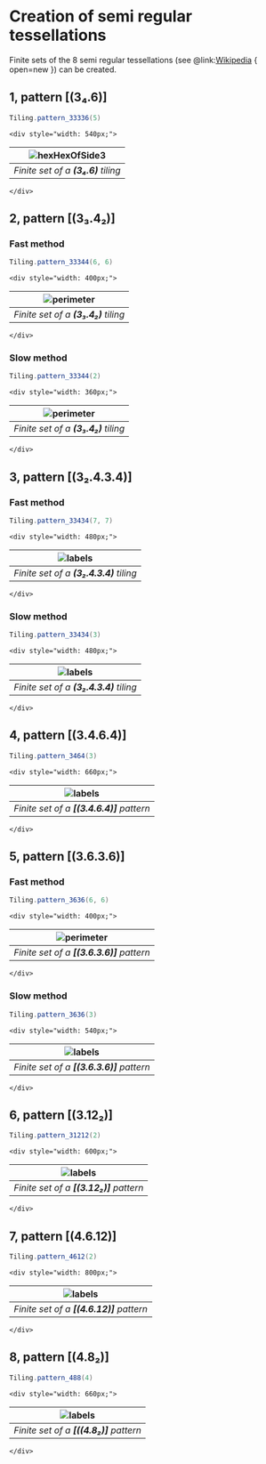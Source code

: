 # Creation of semi regular tessellations

Finite sets of the 8 semi regular tessellations
(see @link:[Wikipedia](https://en.wikipedia.org/wiki/Euclidean_tilings_by_convex_regular_polygons#Archimedean,_uniform_or_semiregular_tilings) { open=new })
can be created.

## 1, pattern [(3₄.6)]

```scala
Tiling.pattern_33336(5)
```
```raw
<div style="width: 540px;">
```
| ![hexHexOfSide3](svg/triHexHexoid.svg)  |
|-----------------------------------------|
| _Finite set of a **(3₄.6)** tiling_     |
```raw
</div>
```

## 2, pattern [(3₃.4₂)]

### Fast method

```scala
Tiling.pattern_33344(6, 6)
```
```raw
<div style="width: 400px;">
```
| ![perimeter](svg/triHexLayered.svg)  |
|--------------------------------------|
| _Finite set of a **(3₃.4₂)** tiling_ |
```raw
</div>
```

### Slow method

```scala
Tiling.pattern_33344(2)
```
```raw
<div style="width: 360px;">
```
| ![perimeter](svg/triSqrSquaroid.svg)  |
|---------------------------------------|
| _Finite set of a **(3₃.4₂)** tiling_  |
```raw
</div>
```

## 3, pattern [(3₂.4.3.4)]

### Fast method

```scala
Tiling.pattern_33434(7, 7)
```
```raw
<div style="width: 480px;">
```
| ![labels](svg/pattern_33434.svg)        |
|-----------------------------------------|
| _Finite set of a **(3₂.4.3.4)** tiling_ |
```raw
</div>
```

### Slow method

```scala
Tiling.pattern_33434(3)
```
```raw
<div style="width: 480px;">
```
| ![labels](svg/triSqrSquaroid2.svg)      |
|-----------------------------------------|
| _Finite set of a **(3₂.4.3.4)** tiling_ |
```raw
</div>
```

## 4, pattern [(3.4.6.4)]

```scala
Tiling.pattern_3464(3)
```
```raw
<div style="width: 660px;">
```
| ![labels](svg/triSqrHexHexoid.svg)        |
|-------------------------------------------|
| _Finite set of a **[(3.4.6.4)]** pattern_ |
```raw
</div>
```

## 5, pattern [(3.6.3.6)]

### Fast method

```scala
Tiling.pattern_3636(6, 6)
```
```raw
<div style="width: 400px;">
```
| ![perimeter](svg/triHexLayered2.svg)      |
|-------------------------------------------|
| _Finite set of a **[(3.6.3.6)]** pattern_ |
```raw
</div>
```

### Slow method

```scala
Tiling.pattern_3636(3)
```
```raw
<div style="width: 540px;">
```
| ![labels](svg/triHexHex.svg)              |
|-------------------------------------------|
| _Finite set of a **[(3.6.3.6)]** pattern_ |
```raw
</div>
```

## 6, pattern [(3.12₂)]

```scala
Tiling.pattern_31212(2)
```
```raw
<div style="width: 600px;">
```
| ![labels](svg/triDodHexoid.svg)         |
|-----------------------------------------|
| _Finite set of a **[(3.12₂)]** pattern_ |
```raw
</div>
```

## 7, pattern [(4.6.12)]

```scala
Tiling.pattern_4612(2)
```
```raw
<div style="width: 800px;">
```
| ![labels](svg/sqrHexDodHexoid.svg)       |
|------------------------------------------|
| _Finite set of a **[(4.6.12)]** pattern_ |
```raw
</div>
```

## 8, pattern [(4.8₂)]

```scala
Tiling.pattern_488(4)
```
```raw
<div style="width: 660px;">
```
| ![labels](svg/sqrOctSquaroid.svg)       |
|-----------------------------------------|
| _Finite set of a **[((4.8₂)]** pattern_ |
```raw
</div>
```
